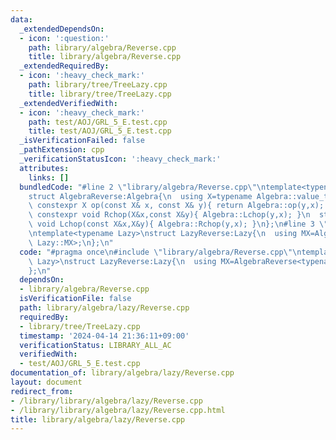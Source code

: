 ```yaml
---
data:
  _extendedDependsOn:
  - icon: ':question:'
    path: library/algebra/Reverse.cpp
    title: library/algebra/Reverse.cpp
  _extendedRequiredBy:
  - icon: ':heavy_check_mark:'
    path: library/tree/TreeLazy.cpp
    title: library/tree/TreeLazy.cpp
  _extendedVerifiedWith:
  - icon: ':heavy_check_mark:'
    path: test/AOJ/GRL_5_E.test.cpp
    title: test/AOJ/GRL_5_E.test.cpp
  _isVerificationFailed: false
  _pathExtension: cpp
  _verificationStatusIcon: ':heavy_check_mark:'
  attributes:
    links: []
  bundledCode: "#line 2 \"library/algebra/Reverse.cpp\"\ntemplate<typename Algebra>\n\
    struct AlgebraReverse:Algebra{\n  using X=typename Algebra::value_type;\n  static\
    \ constexpr X op(const X& x, const X& y){ return Algebra::op(y,x); }\n  static\
    \ constexpr void Rchop(X&x,const X&y){ Algebra::Lchop(y,x); }\n  static constexpr\
    \ void Lchop(const X&x,X&y){ Algebra::Rchop(y,x); }\n};\n#line 3 \"library/algebra/lazy/Reverse.cpp\"\
    \ntemplate<typename Lazy>\nstruct LazyReverse:Lazy{\n  using MX=AlgebraReverse<typename\
    \ Lazy::MX>;\n};\n"
  code: "#pragma once\n#include \"library/algebra/Reverse.cpp\"\ntemplate<typename\
    \ Lazy>\nstruct LazyReverse:Lazy{\n  using MX=AlgebraReverse<typename Lazy::MX>;\n\
    };\n"
  dependsOn:
  - library/algebra/Reverse.cpp
  isVerificationFile: false
  path: library/algebra/lazy/Reverse.cpp
  requiredBy:
  - library/tree/TreeLazy.cpp
  timestamp: '2024-04-14 21:36:11+09:00'
  verificationStatus: LIBRARY_ALL_AC
  verifiedWith:
  - test/AOJ/GRL_5_E.test.cpp
documentation_of: library/algebra/lazy/Reverse.cpp
layout: document
redirect_from:
- /library/library/algebra/lazy/Reverse.cpp
- /library/library/algebra/lazy/Reverse.cpp.html
title: library/algebra/lazy/Reverse.cpp
---
```

